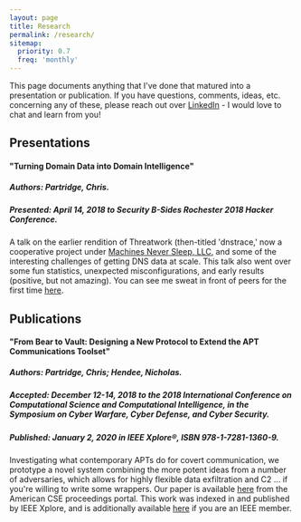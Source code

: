 ```yaml
---
layout: page
title: Research
permalink: /research/
sitemap:
  priority: 0.7
  freq: 'monthly'
---
```


This page documents anything that I've done that matured into a presentation or publication. If you have questions, comments, ideas, etc. concerning any of these, please reach out over [LinkedIn](https://linkedin.com/in/tweedge/) - I would love to chat and learn from you!

## Presentations

#### "Turning Domain Data into Domain Intelligence"
##### Authors: Partridge, Chris.
##### Presented: April 14, 2018 to Security B-Sides Rochester 2018 Hacker Conference.

A talk on the earlier rendition of Threatwork (then-titled 'dnstrace,' now a cooperative project under [Machines Never Sleep, LLC](https://mns.llc), and some of the interesting challenges of getting DNS data at scale. This talk also went over some fun statistics, unexpected misconfigurations, and early results (positive, but not amazing). You can see me sweat in front of peers for the first time [here](https://www.youtube.com/watch?v=2bqm0ZkJfFM).

## Publications

#### "From Bear to Vault: Designing a New Protocol to Extend the APT Communications Toolset"
##### Authors: Partridge, Chris; Hendee, Nicholas.
##### Accepted: December 12-14, 2018 to the 2018 International Conference on Computational Science and Computational Intelligence, in the Symposium on Cyber Warfare, Cyber Defense, and Cyber Security.
##### Published: January 2, 2020 in IEEE Xplore&reg;, ISBN 978-1-7281-1360-9.

Investigating what contemporary APTs do for covert communication, we prototype a novel system combining the more potent ideas from a number of adversaries, which allows for highly flexible data exfiltration and C2 ... if you're willing to write some wrappers. Our paper is available [here](https://american-cse.org/csci2018/pdfs/CSCI2018-3OvSlHpbnpxVCh7wjFqa17/dsybTn8QtwFaOJvB5AfpG/3MqFHlj5nPd6Ve3UmuBWti.pdf) from the American CSE proceedings portal. This work was indexed in and published by IEEE Xplore, and is additionally available [here](https://ieeexplore.ieee.org/document/8947765) if you are an IEEE member.